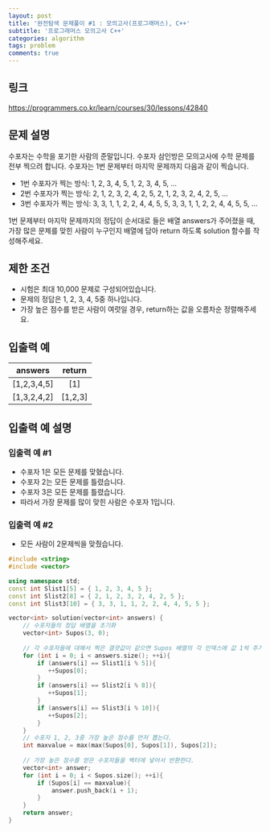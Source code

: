 ```yaml
---
layout: post
title: '완전탐색 문제풀이 #1 : 모의고사(프로그래머스), C++'
subtitle: '프로그래머스 모의고사 C++'
categories: algorithm
tags: problem
comments: true
---
```

## 링크
<https://programmers.co.kr/learn/courses/30/lessons/42840>

## 문제 설명
수포자는 수학을 포기한 사람의 준말입니다. 수포자 삼인방은 모의고사에 수학 문제를 전부 찍으려 합니다. 수포자는 1번 문제부터 마지막 문제까지 다음과 같이 찍습니다.

- 1번 수포자가 찍는 방식: 1, 2, 3, 4, 5, 1, 2, 3, 4, 5, ...
- 2번 수포자가 찍는 방식: 2, 1, 2, 3, 2, 4, 2, 5, 2, 1, 2, 3, 2, 4, 2, 5, ...
- 3번 수포자가 찍는 방식: 3, 3, 1, 1, 2, 2, 4, 4, 5, 5, 3, 3, 1, 1, 2, 2, 4, 4, 5, 5, ...

1번 문제부터 마지막 문제까지의 정답이 순서대로 들은 배열 answers가 주어졌을 때, 가장 많은 문제를 맞힌 사람이 누구인지 배열에 담아 return 하도록 solution 함수를 작성해주세요.

## 제한 조건
- 시험은 최대 10,000 문제로 구성되어있습니다.
- 문제의 정답은 1, 2, 3, 4, 5중 하나입니다.
- 가장 높은 점수를 받은 사람이 여럿일 경우, return하는 값을 오름차순 정렬해주세요.

## 입출력 예

| answers   |    return     |
|-----------|:-------------:|
|[1,2,3,4,5]|      [1]      |
|[1,3,2,4,2]|    [1,2,3]    |

## 입출력 예 설명
### 입출력 예 #1

- 수포자 1은 모든 문제를 맞혔습니다.
- 수포자 2는 모든 문제를 틀렸습니다.
- 수포자 3은 모든 문제를 틀렸습니다.
- 따라서 가장 문제를 많이 맞힌 사람은 수포자 1입니다.

### 입출력 예 #2

- 모든 사람이 2문제씩을 맞췄습니다.



```cpp
#include <string>
#include <vector>

using namespace std;
const int Slist1[5] = { 1, 2, 3, 4, 5 };
const int Slist2[8] = { 2, 1, 2, 3, 2, 4, 2, 5 };
const int Slist3[10] = { 3, 3, 1, 1, 2, 2, 4, 4, 5, 5 };

vector<int> solution(vector<int> answers) {    
    // 수포자들의 정답 배열을 초기화
    vector<int> Supos(3, 0);
    
    // 각 수포자들에 대해서 찍은 결괏값이 같으면 Supos 배열의 각 인덱스에 값 1씩 추가
    for (int i = 0; i < answers.size(); ++i){
        if (answers[i] == Slist1[i % 5]){
           ++Supos[0];
        }
        if (answers[i] == Slist2[i % 8]){
           ++Supos[1];
        }
        if (answers[i] == Slist3[i % 10]){
           ++Supos[2];
        }
    }
    // 수포자 1, 2, 3중 가장 높은 점수를 먼저 뽑는다.
    int maxvalue = max(max(Supos[0], Supos[1]), Supos[2]);
    
    // 가장 높은 점수를 얻은 수포자들을 벡터에 넣어서 반환한다.
    vector<int> answer;
    for (int i = 0; i < Supos.size(); ++i){
        if (Supos[i] == maxvalue){
            answer.push_back(i + 1);
        }
    }
    return answer;
}
```
